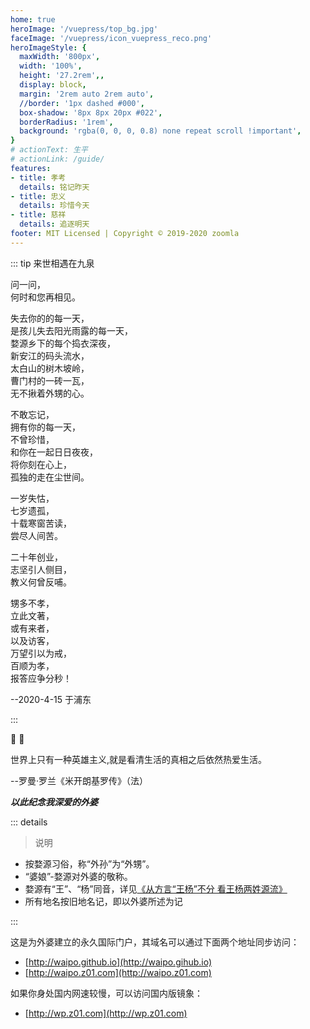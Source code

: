 ```yaml
---
home: true
heroImage: '/vuepress/top_bg.jpg'
faceImage: '/vuepress/icon_vuepress_reco.png'
heroImageStyle: {
  maxWidth: '800px',
  width: '100%',
  height: '27.2rem',,
  display: block,
  margin: '2rem auto 2rem auto',
  //border: '1px dashed #000',
  box-shadow: '8px 8px 20px #022',
  borderRadius: '1rem',
  background: 'rgba(0, 0, 0, 0.8) none repeat scroll !important',
}
# actionText: 生平
# actionLink: /guide/
features:
- title: 孝考
  details: 铭记昨天
- title: 忠义
  details: 珍惜今天
- title: 慈祥
  details: 追逐明天
footer: MIT Licensed | Copyright © 2019-2020 zoomla
---
```




::: tip 来世相遇在九泉

问一问， <br/>
何时和您再相见。<br/>

失去你的的每一天， <br/>
是孩儿失去阳光雨露的每一天， <br/>
婺源乡下的每个捣衣深夜， <br/>
新安江的码头流水， <br/>
太白山的树木坡岭， <br/>
曹门村的一砖一瓦， <br/>
无不揪着外甥的心。 <br/>

不敢忘记， <br/>
拥有你的每一天， <br/>
不曾珍惜， <br/>
和你在一起日日夜夜， <br/>
将你刻在心上， <br/>
孤独的走在尘世间。 <br/>

一岁失怙， <br/>
七岁遗孤， <br/>
十载寒窗苦读， <br/>
尝尽人间苦。 <br/>

二十年创业， <br/>
志坚引人侧目， <br/>
教义何曾反哺。 <br/>

甥多不孝， <br/>
立此文著， <br/>
或有来者， <br/>
以及访客， <br/>
万望引以为戒， <br/>
百顺为孝， <br/>
报答应争分秒！ <br/>


--2020-4-15 于浦东

:::

:tada: :100:


世界上只有一种英雄主义,就是看清生活的真相之后依然热爱生活。

--罗曼·罗兰《米开朗基罗传》（法）

***以此纪念我深爱的外婆***



::: details
> 说明

- 按婺源习俗，称“外孙”为“外甥”。
- “婆娘”-婺源对外婆的敬称。
- 婺源有“王”、“杨”同音，详见[《从方言“王杨”不分 看王杨两姓源流》](https://ziti163.com/Item/2464.aspx)
- 所有地名按旧地名记，即以外婆所述为记

:::


 这是为外婆建立的永久国际门户，其域名可以通过下面两个地址同步访问： 

- [http://waipo.github.io](http://waipo.gihub.io)
- [http://waipo.z01.com](http://waipo.z01.com)

如果你身处国内网速较慢，可以访问国内版镜象：
- [http://wp.z01.com](http://wp.z01.com)

